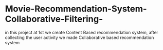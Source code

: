 # Movie-Recommendation-System-Collaborative-Filtering-
in this project at 1st we create Content Based recommendation system, after collecting the user activity we made Collaborative based recommendation system
